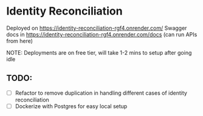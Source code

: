 # Identity Reconciliation

Deployed on https://identity-reconciliation-rgf4.onrender.com/
Swagger docs in https://identity-reconciliation-rgf4.onrender.com/docs (can run APIs from here)

NOTE: Deployments are on free tier, will take 1-2 mins to setup after going idle

## TODO:
- [ ] Refactor to remove duplication in handling different cases of identity reconciliation
- [ ] Dockerize with Postgres for easy local setup